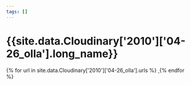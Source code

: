 ```yaml
---
tags: []
---
```

<div itemscope itemtype="http://schema.org/Photograph">
  <h1>{{site.data.Cloudinary['2010']['04-26_olla'].long_name}}</h1>
  {% for url in site.data.Cloudinary['2010']['04-26_olla'].urls %}
    <a itemprop="image" class="swipebox" title="" href="{{ site.cloudinary.baseurl }}/{{ url }}">
      <img alt="" itemprop="thumbnailUrl" src="{{ site.cloudinary.baseurl }}/h_150/{{ url }}" />
      <meta itemprop="isFamilyFriendly" content="true" />
    </a>
  {% endfor %}
</div>
